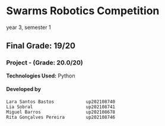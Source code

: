 # Swarms Robotics Competition

 year 3, semester 1
 
 ## Final Grade: 19/20
 
 ### Project - (Grade: 20.0/20)
 

**Technologies Used:** Python
#### Developed by
    Lara Santos Bastos            up202108740
    Lia Sobral                    up202108741
    Miguel Barros                 up202108678
    Rita Gonçalves Pereira        up202108746



